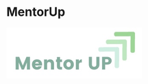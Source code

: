 # MentorUp
<img src="./my-app/public/mentorLogo.jpg"
     alt="Markdown Monster icon"
     style="float: left; margin-right: 10px;" />
